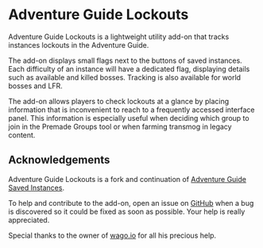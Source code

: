 # Adventure Guide Lockouts

Adventure Guide Lockouts is a lightweight utility add-on that tracks instances lockouts in the Adventure Guide.

The add-on displays small flags next to the buttons of saved instances. Each difficulty of an instance will have a dedicated flag, displaying details such as available and killed bosses. Tracking is also available for world bosses and LFR.

The add-on allows players to check lockouts at a glance by placing information that is inconvenient to reach to a frequently accessed interface panel. This information is especially useful when deciding which group to join in the Premade Groups tool or when farming transmog in legacy content.

## Acknowledgements

Adventure Guide Lockouts is a fork and continuation of [Adventure Guide Saved Instances](https://wow.curseforge.com/projects/adventure-guide-saved-instances).

To help and contribute to the add-on, open an issue on [GitHub](https://github.com/Meivyn/AdventureGuideLockouts/issues) when a bug is discovered so it could be fixed as soon as possible. Your help is really appreciated.

Special thanks to the owner of [wago.io](https://wago.io/) for all his precious help.

